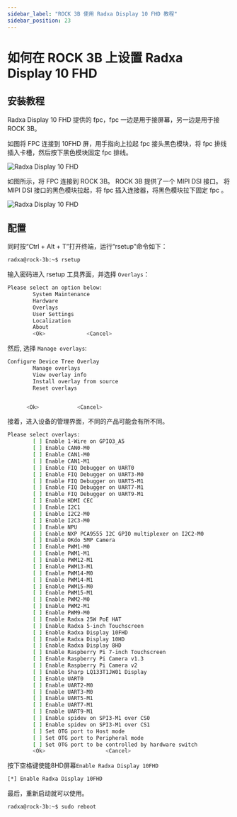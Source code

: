 ```yaml
---
sidebar_label: "ROCK 3B 使用 Radxa Display 10 FHD 教程"
sidebar_position: 23
---
```


# 如何在 ROCK 3B 上设置 Radxa Display 10 FHD

## 安装教程

Radxa Display 10 FHD 提供的 fpc，fpc 一边是用于接屏幕，另一边是用于接 ROCK 3B。

如图将 FPC 连接到 10FHD 屏，用手指向上拉起 fpc 接头黑色模块，将 fpc 排线插入卡槽，然后按下黑色模块固定 fpc 排线。

![Radxa Display 10 FHD](/img/accessories/10fhd-connect-fpc.webp)

如图所示，将 FPC 连接到 ROCK 3B。 ROCK 3B 提供了一个 MIPI DSI 接口。 将 MIPI DSI 接口的黑色模块拉起，将 fpc 插入连接器，将黑色模块拉下固定 fpc 。

![Radxa Display 10 FHD](/img/accessories/rock3b-connect-fpc.webp)

## 配置

同时按“Ctrl + Alt + T”打开终端，运行“rsetup”命令如下：

```bash
radxa@rock-3b:~$ rsetup
```

输入密码进入 rsetup 工具界面，并选择 `Overlays`：

```bash
Please select an option below:
        System Maintenance
        Hardware
        Overlays
        User Settings
        Localization
        About
        <Ok>             <Cancel>
```

然后, 选择 `Manage overlays`:

```bash
Configure Device Tree Overlay
        Manage overlays
        View overlay info
        Install overlay from source
        Reset overlays


      <Ok>            <Cancel>
```

接着，进入设备的管理界面，不同的产品可能会有所不同。

```bash
Please select overlays:
        [ ] Enable 1-Wire on GPIO3_A5
        [ ] Enable CAN0-M0
        [ ] Enable CAN1-M0
        [ ] Enable CAN1-M1
        [ ] Enable FIQ Debugger on UART0
        [ ] Enable FIQ Debugger on UART3-M0
        [ ] Enable FIQ Debugger on UART5-M1
        [ ] Enable FIQ Debugger on UART7-M1
        [ ] Enable FIQ Debugger on UART9-M1
        [ ] Enable HDMI CEC
        [ ] Enable I2C1
        [ ] Enable I2C2-M0
        [ ] Enable I2C3-M0
        [ ] Enable NPU
        [ ] Enable NXP PCA9555 I2C GPIO multiplexer on I2C2-M0
        [ ] Enable OKdo 5MP Camera
        [ ] Enable PWM1-M0
        [ ] Enable PWM1-M1
        [ ] Enable PWM12-M1
        [ ] Enable PWM13-M1
        [ ] Enable PWM14-M0
        [ ] Enable PWM14-M1
        [ ] Enable PWM15-M0
        [ ] Enable PWM15-M1
        [ ] Enable PWM2-M0
        [ ] Enable PWM2-M1
        [ ] Enable PWM9-M0
        [ ] Enable Radxa 25W PoE HAT
        [ ] Enable Radxa 5-inch Touchscreen
        [ ] Enable Radxa Display 10FHD
        [ ] Enable Radxa Display 10HD
        [ ] Enable Radxa Display 8HD
        [ ] Enable Raspberry Pi 7-inch Touchscreen
        [ ] Enable Raspberry Pi Camera v1.3
        [ ] Enable Raspberry Pi Camera v2
        [ ] Enable Sharp LQ133T1JW01 Display
        [ ] Enable UART0
        [ ] Enable UART2-M0
        [ ] Enable UART3-M0
        [ ] Enable UART5-M1
        [ ] Enable UART7-M1
        [ ] Enable UART9-M1
        [ ] Enable spidev on SPI3-M1 over CS0
        [ ] Enable spidev on SPI3-M1 over CS1
        [ ] Set OTG port to Host mode
        [ ] Set OTG port to Peripheral mode
        [ ] Set OTG port to be controlled by hardware switch
        <Ok>                   <Cancel>
```

按下空格键使能8HD屏幕`Enable Radxa Display 10FHD`

```bash
[*] Enable Radxa Display 10FHD
```

最后，重新启动就可以使用。

```bash
radxa@rock-3b:~$ sudo reboot
```
